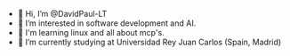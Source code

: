 - 👋 Hi, I’m @DavidPaul-LT
- 👀 I’m interested in software development and AI.
- 🌱 I'm learning linux and all about mcp's.
- 🌱 I’m currently studying at Universidad Rey Juan Carlos (Spain, Madrid)


